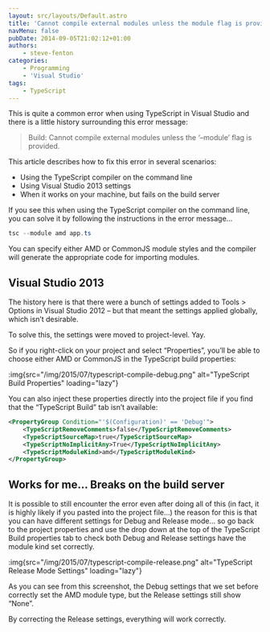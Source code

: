 ```yaml
---
layout: src/layouts/Default.astro
title: 'Cannot compile external modules unless the module flag is provided'
navMenu: false
pubDate: 2014-09-05T21:02:12+01:00
authors:
    - steve-fenton
categories:
    - Programming
    - 'Visual Studio'
tags:
    - TypeScript
---
```


This is quite a common error when using TypeScript in Visual Studio and there is a little history surrounding this error message:

> Build: Cannot compile external modules unless the ‘–module’ flag is provided.

This article describes how to fix this error in several scenarios:

- Using the TypeScript compiler on the command line
- Using Visual Studio 2013 settings
- When it works on your machine, but fails on the build server

If you see this when using the TypeScript compiler on the command line, you can solve it by following the instructions in the error message…

```powershell
tsc --module amd app.ts
```

You can specify either AMD or CommonJS module styles and the compiler will generate the appropriate code for importing modules.

## Visual Studio 2013

The history here is that there were a bunch of settings added to Tools > Options in Visual Studio 2012 – but that meant the settings applied globally, which isn’t desirable.

To solve this, the settings were moved to project-level. Yay.

So if you right-click on your project and select “Properties”, you’ll be able to choose either AMD or CommonJS in the TypeScript build properties:

:img{src="/img/2015/07/typescript-compile-debug.png" alt="TypeScript Build Properties" loading="lazy"}

You can also inject these properties directly into the project file if you find that the “TypeScript Build” tab isn’t available:

```xml
<PropertyGroup Condition="'$(Configuration)' == 'Debug'">
    <TypeScriptRemoveComments>false</TypeScriptRemoveComments>
    <TypeScriptSourceMap>true</TypeScriptSourceMap>
    <TypeScriptNoImplicitAny>True</TypeScriptNoImplicitAny>
    <TypeScriptModuleKind>amd</TypeScriptModuleKind>
</PropertyGroup>
```

## Works for me… Breaks on the build server

It is possible to still encounter the error even after doing all of this (in fact, it is highly likely if you pasted into the project file…) the reason for this is that you can have different settings for Debug and Release mode… so go back to the project properties and use the drop down at the top of the TypeScript Build properties tab to check both Debug and Release settings have the module kind set correctly.

:img{src="/img/2015/07/typescript-compile-release.png" alt="TypeScript Release Mode Settings" loading="lazy"}

As you can see from this screenshot, the Debug settings that we set before correctly set the AMD module type, but the Release settings still show “None”.

By correcting the Release settings, everything will work correctly.